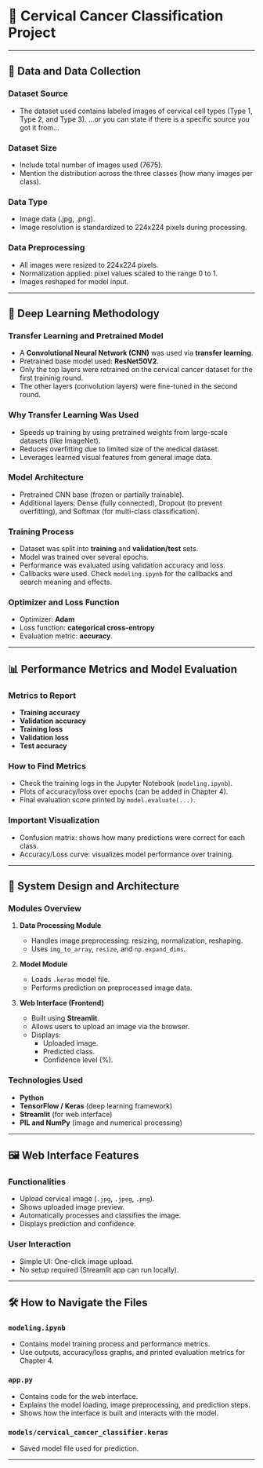 # 🧾 Cervical Cancer Classification Project

---

## 📁 Data and Data Collection

### Dataset Source

- The dataset used contains labeled images of cervical cell types (Type 1, Type 2, and Type 3).
  ...or you can state if there is a specific source you got it from...

### Dataset Size

- Include total number of images used (7675).
- Mention the distribution across the three classes (how many images per class).

### Data Type

- Image data (.jpg, .png).
- Image resolution is standardized to 224x224 pixels during processing.

### Data Preprocessing

- All images were resized to 224x224 pixels.
- Normalization applied: pixel values scaled to the range 0 to 1.
- Images reshaped for model input.

---

## 🧠 Deep Learning Methodology

### Transfer Learning and Pretrained Model

- A **Convolutional Neural Network (CNN)** was used via **transfer learning**.
- Pretrained base model used: **ResNet50V2**.
- Only the top layers were retrained on the cervical cancer dataset for the first traininig round.
- The other layers (convolution layers) were fine-tuned in the second round.

### Why Transfer Learning Was Used

- Speeds up training by using pretrained weights from large-scale datasets (like ImageNet).
- Reduces overfitting due to limited size of the medical dataset.
- Leverages learned visual features from general image data.

### Model Architecture

- Pretrained CNN base (frozen or partially trainable).
- Additional layers: Dense (fully connected), Dropout (to prevent overfitting), and Softmax (for multi-class classification).

### Training Process

- Dataset was split into **training** and **validation/test** sets.
- Model was trained over several epochs.
- Performance was evaluated using validation accuracy and loss.
- Callbacks were used. Check `modeling.ipynb` for the callbacks and search meaning and effects.

### Optimizer and Loss Function

- Optimizer: **Adam**
- Loss function: **categorical cross-entropy**
- Evaluation metric: **accuracy**.

---

## 📊 Performance Metrics and Model Evaluation

### Metrics to Report

- **Training accuracy**
- **Validation accuracy**
- **Training loss**
- **Validation loss**
- **Test accuracy**

### How to Find Metrics

- Check the training logs in the Jupyter Notebook (`modeling.ipynb`).
- Plots of accuracy/loss over epochs (can be added in Chapter 4).
- Final evaluation score printed by `model.evaluate(...)`.

### Important Visualization

- Confusion matrix: shows how many predictions were correct for each class.
- Accuracy/Loss curve: visualizes model performance over training.

---

## 🧱 System Design and Architecture

### Modules Overview

1. **Data Processing Module**

   - Handles image preprocessing: resizing, normalization, reshaping.
   - Uses `img_to_array`, `resize`, and `np.expand_dims`.

2. **Model Module**

   - Loads `.keras` model file.
   - Performs prediction on preprocessed image data.

3. **Web Interface (Frontend)**
   - Built using **Streamlit**.
   - Allows users to upload an image via the browser.
   - Displays:
     - Uploaded image.
     - Predicted class.
     - Confidence level (%).

### Technologies Used

- **Python**
- **TensorFlow / Keras** (deep learning framework)
- **Streamlit** (for web interface)
- **PIL and NumPy** (image and numerical processing)

---

## 🖼 Web Interface Features

### Functionalities

- Upload cervical image (`.jpg`, `.jpeg`, `.png`).
- Shows uploaded image preview.
- Automatically processes and classifies the image.
- Displays prediction and confidence.

### User Interaction

- Simple UI: One-click image upload.
- No setup required (Streamlit app can run locally).

---

## 🛠 How to Navigate the Files

### `modeling.ipynb`

- Contains model training process and performance metrics.
- Use outputs, accuracy/loss graphs, and printed evaluation metrics for Chapter 4.

### `app.py`

- Contains code for the web interface.
- Explains the model loading, image preprocessing, and prediction steps.
- Shows how the interface is built and interacts with the model.

### `models/cervical_cancer_classifier.keras`

- Saved model file used for prediction.

---
